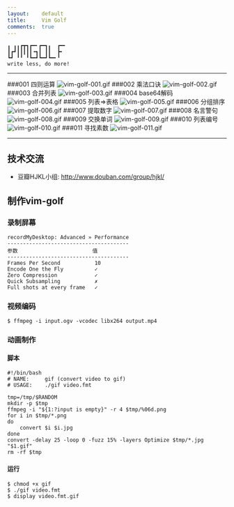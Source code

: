 ```yaml
---
layout:    default
title:     Vim Golf
comments:  true
---
```


    ╻ ╻╻┏┳┓┏━╸┏━┓╻  ┏━╸
    ┃┏┛┃┃┃┃┃╺┓┃ ┃┃  ┣╸ 
    ┗┛ ╹╹ ╹┗━┛┗━┛┗━╸╹  
    write less, do more!

---------------------------------------------------

###001 四则运算
![vim-golf-001.gif](/img/vim-golf-001.gif)
###002 乘法口诀
![vim-golf-002.gif](/img/vim-golf-002.gif)
###003 合并列表
![vim-golf-003.gif](/img/vim-golf-003.gif)
###004 base64解码
![vim-golf-004.gif](/img/vim-golf-004.gif)
###005 列表=>表格
![vim-golf-005.gif](/img/vim-golf-005.gif)
###006 分组排序
![vim-golf-006.gif](/img/vim-golf-006.gif)
###007 提取数字
![vim-golf-007.gif](/img/vim-golf-007.gif)
###008 名言警句
![vim-golf-008.gif](/img/vim-golf-008.gif)
###009 交换单词
![vim-golf-009.gif](/img/vim-golf-009.gif)
###010 列表编号
![vim-golf-010.gif](/img/vim-golf-010.gif)
###011 寻找素数
![vim-golf-011.gif](/img/vim-golf-011.gif)

---------------------------------------------------

## 技术交流

- 豆瓣HJKL小组: <http://www.douban.com/group/hjkl/>

## 制作vim-golf

### 录制屏幕

    recordMyDesktop: Advanced » Performance
    ---------------------------------------
    参数                        值
    ---------------------------------------
    Frames Per Second           10
    Encode One the Fly          ✓
    Zero Compression            ✓
    Quick Subsampling           ✗
    Full shots at every frame   ✓

### 视频编码

    $ ffmpeg -i input.ogv -vcodec libx264 output.mp4

### 动画制作

#### 脚本

    #!/bin/bash
    # NAME:     gif (convert video to gif)
    # USAGE:    ./gif video.fmt

    tmp=/tmp/$RANDOM
    mkdir -p $tmp
    ffmpeg -i "${1:?input is empty}" -r 4 $tmp/%06d.png
    for i in $tmp/*.png
    do
        convert $i $i.jpg
    done
    convert -delay 25 -loop 0 -fuzz 15% -layers Optimize $tmp/*.jpg "$1.gif"
    rm -rf $tmp

#### 运行

    $ chmod +x gif
    $ ./gif video.fmt
    $ display video.fmt.gif
